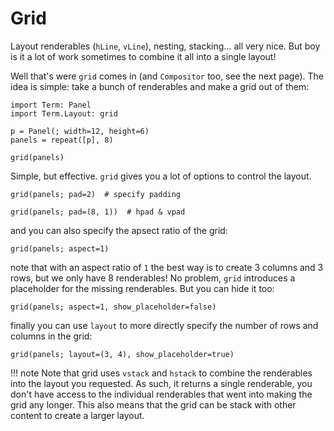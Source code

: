 # Grid
Layout renderables (`hLine`, `vLine`), nesting, stacking... all very nice. But boy is it a lot of work sometimes to combine it all into a single layout!

Well that's were `grid` comes in (and `Compositor` too, see the next page).
The idea is simple: take a bunch of renderables and make a grid out of them:

```@example grid
import Term: Panel
import Term.Layout: grid

p = Panel(; width=12, height=6)
panels = repeat([p], 8)

grid(panels)
```

Simple, but effective. `grid` gives you a lot of options to control the layout.
```@example grid
grid(panels; pad=2)  # specify padding
```

```@example grid
grid(panels; pad=(8, 1))  # hpad & vpad
```

and you can also specify the apsect ratio of the grid:
```@example grid
grid(panels; aspect=1)
```

note that with an aspect ratio of `1` the best way is to create 3 columns and 3 rows, but we only have 8 renderables! No problem, `grid` introduces a placeholder for the missing renderables.
But you can hide it too:
```@example grid
grid(panels; aspect=1, show_placeholder=false)
```

finally you can use `layout` to more directly specify the number of rows and columns in the grid:
```@example grid
grid(panels; layout=(3, 4), show_placeholder=true)
```

!!! note 
    Note that grid uses `vstack` and `hstack` to combine the renderables into the layout you requested. As such, it returns a single renderable, you don't have access to the individual renderables that went into making the grid any longer. This also means that the grid can be stack with other content to create a larger layout. 


